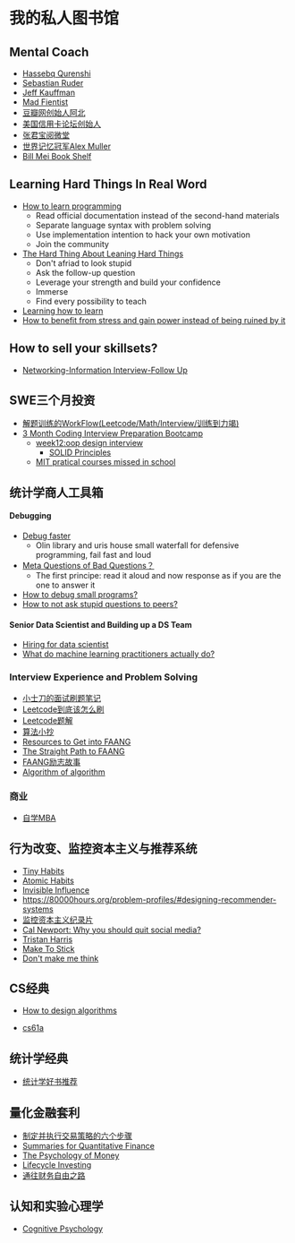 # 我的私人图书馆

## Mental Coach

- [Hassebq Qurenshi](https://haseebq.com/)
- [Sebastian Ruder](https://ruder.io/)
- [Jeff Kauffman](https://www.jefftk.com/giving)
- [Mad Fientist](https://www.madfientist.com/archives)
- [豆瓣网创始人阿北](https://www.douban.com/people/ahbei/)
- [美国信用卡论坛创始人](https://www.physixfan.com/)
- [张君宝阅微堂](https://zhiqiang.org/)
- [世界记忆冠军Alex Muller](https://mullenmemory.com/memory-palace)
- [Bill Mei Book Shelf](https://billmei.net/)

## Learning Hard Things In Real Word

+ [How to learn programming](https://www.yangzhiping.com/psy/learn-coding.html)
  + Read official documentation instead of the second-hand materials
  + Separate language syntax with problem solving
  + Use implementation intention to hack your own motivation
  + Join the community
+ [The Hard Thing About Leaning Hard Things](https://haseebq.com/the-hard-thing-about-learning-hard-things/)
  + Don't afriad to look stupid
  + Ask the follow-up question
  + Leverage your strength and build your confidence
  + Immerse
  + Find every possibility to teach
+ [Learning how to learn](https://workflowy.com/s/E9HW.jGUYboLrGj)
+ [How to benefit from stress and gain power instead of being ruined by it](https://billmei.net/blog/fitness)

## How to sell your skillsets?

+ [Networking-Information Interview-Follow Up](https://haseebq.com/how-to-break-into-tech-job-hunting-and-interviews/)

## SWE三个月投资

+ [解题训练的WorkFlow(Leetcode/Math/Interview/训练到力竭)](https://haseebq.com/cracking-the-coding-bootcamp-the-definitive-guide/)
+ [3 Month Coding Interview Preparation Bootcamp](https://medium.com/educative/3-month-coding-interview-bootcamp-904422926ce8)
  - [week12:oop design interview](https://github.com/tssovi/grokking-the-object-oriented-design-interview)
    + [SOLID Principles](https://medium.com/@dorela/s-o-l-i-d-principles-explained-in-python-with-examples-3332520b90ff)
  - [MIT pratical courses missed in school](https://missing.csail.mit.edu/2020/metaprogramming/)

## 统计学商人工具箱

#### Debugging

- [Debug faster](https://adv-r.hadley.nz/debugging.html)
  - Olin library and uris house small waterfall for defensive programming, fail fast and loud
- [Meta Questions of Bad Questions？](https://meta.stackexchange.com/questions/59991/what-are-the-top-issues-when-it-comes-to-low-quality-questions)
  - The first principe: read it aloud and now response as if you are the one to answer it
- [How to debug small programs?](https://ericlippert.com/2014/03/05/how-to-debug-small-programs/)
- [How to not ask stupid questions to peers?](https://github.com/ryanhanwu/How-To-Ask-Questions-The-Smart-Way/blob/master/README-zh_CN.md#%E5%A5%BD%E9%97%AE%E9%A2%98%E4%B8%8E%E8%A0%A2%E9%97%AE%E9%A2%98)

#### Senior Data Scientist and Building up a DS Team
- [Hiring for data scientist](http://www.terran.us/talks/201808_successful_project.pdf)
- [What do machine learning practitioners actually do?](https://www.fast.ai/2018/07/12/auto-ml-1/)

### Interview Experience and Problem Solving

+ [小士刀的面试刷题笔记](https://wdxtub.com/interview/index.html)
+ [Leetcode到底该怎么刷](https://www.cxyxiaowu.com/12344.html)
+ [Leetcode题解](https://github.com/CyC2018/CS-Notes/)
+ [算法小抄](https://github.com/labuladong/fucking-algorithm)
+ [Resources to Get into FAANG](https://towardsdatascience.com/these-are-all-the-resources-that-help-me-land-a-fang-job-452341dd6bed)
+ [The Straight Path to FAANG](https://medium.com/dev-genius/the-straight-path-to-faang-63c6c981fdb5)
+ [FAANG励志故事](https://www.teamblind.com/post/How-I-got-into-FAANG-FpwTWHuo)
+ [Algorithm of algorithm](https://medium.com/outco/the-algorithm-of-an-algorithm-28043fe47b51)

### 商业

+ [自学MBA](https://contentfiesta.com/book-notes/the-personal-mba/)

## 行为改变、监控资本主义与推荐系统

+ [Tiny Habits](https://www.tinyhabits.com/)
+ [Atomic Habits](https://www.nateliason.com/notes/atomic-habits-james-clear)
+ [Invisible Influence](https://book.douban.com/subject/26803655/)
+ https://80000hours.org/problem-profiles/#designing-recommender-systems
+ [监控资本主义纪录片](https://m.pangzitv.com/vod-play-id-76710-src-1-num-2.html)
+ [Cal Newport: Why you should quit social media?](https://www.ted.com/talks/cal_newport_why_you_should_quit_social_media?language=en)
+ [Tristan Harris](https://www.ted.com/talks/tristan_harris_how_better_tech_could_protect_us_from_distraction)
+ [Make To Stick](http://brbu241.blogspot.com/2015/12/made-to-stick-why-some-ideas-survive.html)
+ [Don't make me think](https://zhuanlan.zhihu.com/p/53085161)

## CS经典

+ [How to design algorithms](http://htdp.org/2003-09-26/Book/curriculum-Z-H-5.html#node_chap_2)

+ [cs61a](https://cs61a.org/)

## 统计学经典

+ [统计学好书推荐](https://www.zhihu.com/question/20757000)

## 量化金融套利

+ [制定并执行交易策略的六个步骤](https://us.etrade.com/knowledge/advanced-trading/how-to-trade-options)
+ [Summaries for Quantitative Finance](https://www.quantsummaries.com/)
+ [The Psychology of Money](https://mentalpivot.com/book-notes-the-psychology-of-money-by-morgan-housel/)
+ [Lifecycle Investing](https://tolusnotes.com/lifecycle-investing-the-new-free-lunch/)
+ [通往财务自由之路](https://wizardforcel.gitbooks.io/the-way-to-wealth-freedom-notes/content/2.html)

## 认知和实验心理学
+ [Cognitive Psychology](http://jim.shamlin.com/study/books/4219/)